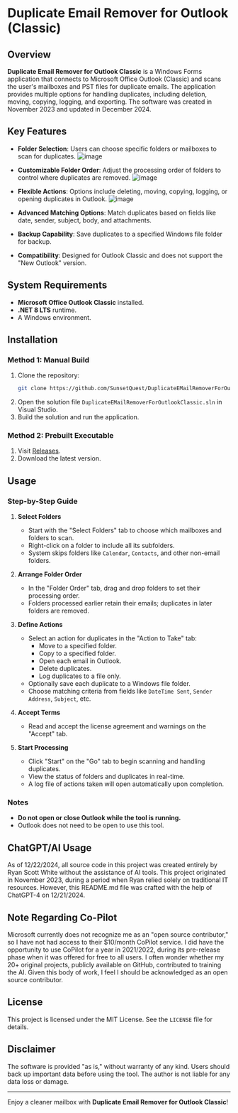 # Duplicate Email Remover for Outlook (Classic)

## Overview
**Duplicate Email Remover for Outlook Classic** is a Windows Forms application that connects to Microsoft Office Outlook (Classic) and scans the user's mailboxes and PST files for duplicate emails. The application provides multiple options for handling duplicates, including deletion, moving, copying, logging, and exporting. The software was created in November 2023 and updated in December 2024.

## Key Features
- **Folder Selection**: Users can choose specific folders or mailboxes to scan for duplicates.
  ![image](https://github.com/user-attachments/assets/58d673c3-d30d-4ff6-b2ad-c85cd0288b2a)

- **Customizable Folder Order**: Adjust the processing order of folders to control where duplicates are removed.
  ![image](https://github.com/user-attachments/assets/590c667c-29a3-4714-ae4f-e5eefddb36c5)

- **Flexible Actions**: Options include deleting, moving, copying, logging, or opening duplicates in Outlook.
  ![image](https://github.com/user-attachments/assets/6591de03-1d4b-4d98-8d21-2781616fe012)

- **Advanced Matching Options**: Match duplicates based on fields like date, sender, subject, body, and attachments.
- **Backup Capability**: Save duplicates to a specified Windows file folder for backup.
- **Compatibility**: Designed for Outlook Classic and does not support the "New Outlook" version.

## System Requirements
- **Microsoft Office Outlook Classic** installed.
- **.NET 8 LTS** runtime.
- A Windows environment.

## Installation

### Method 1: Manual Build
1. Clone the repository:
   ```bash
   git clone https://github.com/SunsetQuest/DuplicateEMailRemoverForOutlookClassic.git
   ```
2. Open the solution file `DuplicateEMailRemoverForOutlookClassic.sln` in Visual Studio.
3. Build the solution and run the application.

### Method 2: Prebuilt Executable
1. Visit [Releases](https://github.com/SunsetQuest/DuplicateEMailRemoverForOutlookClassic/releases).
2. Download the latest version.

## Usage

### Step-by-Step Guide
1. **Select Folders**
   - Start with the "Select Folders" tab to choose which mailboxes and folders to scan.
   - Right-click on a folder to include all its subfolders.
   - System skips folders like `Calendar`, `Contacts`, and other non-email folders.

2. **Arrange Folder Order**
   - In the "Folder Order" tab, drag and drop folders to set their processing order.
   - Folders processed earlier retain their emails; duplicates in later folders are removed.

3. **Define Actions**
   - Select an action for duplicates in the "Action to Take" tab:
     - Move to a specified folder.
     - Copy to a specified folder.
     - Open each email in Outlook.
     - Delete duplicates.
     - Log duplicates to a file only.
   - Optionally save each duplicate to a Windows file folder.
   - Choose matching criteria from fields like `DateTime Sent`, `Sender Address`, `Subject`, etc.

4. **Accept Terms**
   - Read and accept the license agreement and warnings on the "Accept" tab.

5. **Start Processing**
   - Click "Start" on the "Go" tab to begin scanning and handling duplicates.
   - View the status of folders and duplicates in real-time.
   - A log file of actions taken will open automatically upon completion.

### Notes
- **Do not open or close Outlook while the tool is running.**
- Outlook does not need to be open to use this tool.

## ChatGPT/AI Usage
As of 12/22/2024, all source code in this project was created entirely by Ryan Scott White without the assistance of AI tools. This project originated in November 2023, during a period when Ryan relied solely on traditional IT resources. However, this README.md file was crafted with the help of ChatGPT-4 on 12/21/2024.

## Note Regarding Co-Pilot
Microsoft currently does not recognize me as an "open source contributor," so I have not had access to their $10/month CoPilot service. I did have the opportunity to use CoPilot for a year in 2021/2022, during its pre-release phase when it was offered for free to all users. I often wonder whether my 20+ original projects, publicly available on GitHub, contributed to training the AI. Given this body of work, I feel I should be acknowledged as an open source contributor.

## License
This project is licensed under the MIT License. See the `LICENSE` file for details.

## Disclaimer
The software is provided "as is," without warranty of any kind. Users should back up important data before using the tool. The author is not liable for any data loss or damage.

---

Enjoy a cleaner mailbox with **Duplicate Email Remover for Outlook Classic**!
